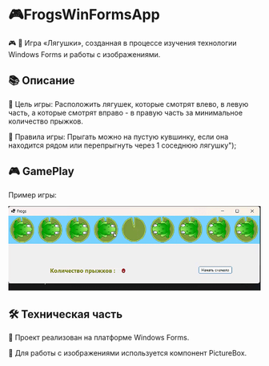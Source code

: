 # 🎮FrogsWinFormsApp

🎮 🐸 Игра «Лягушки», созданная в процессе изучения технологии Windows Forms и работы с изображениями.

## 📚 Описание
 
 📌 Цель игры:
  Расположить лягушек, которые смотрят влево, в левую часть, а которые смотрят вправо - в правую часть за минимальное количество прыжков.
 
 📖 Правила игры:
  Прыгать можно на пустую кувшинку, если она находится рядом или перепрыгнуть через 1 соседнюю лягушку");


## 🎮 GamePlay
  Пример игры:
 
![Video](https://github.com/AleksandrNikitinATF/Frogs/blob/main/FrogsVideo.gif)


## 🛠️ Техническая часть
  🧿 Проект реализован на платформе Windows Forms.
 
  🧿 Для работы с изображениями используется компонент PictureBox.

